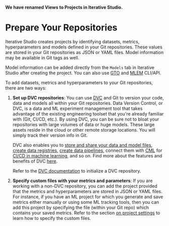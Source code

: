 <admon>

**We have renamed Views to Projects in Iterative Studio.**

</admon>

# Prepare Your Repositories

Iterative Studio creates projects by identifying datasets, metrics,
hyperparameters and models defined in your Git repositories. These values are
stored in your Git repositories as JSON or YAML files. Model information may be
available in Git tags as well.

Model information can be added directly from the `Models` tab in Iterative
Studio after creating the project. You can also use
[GTO](https://github.com/iterative/gto) and [MLEM](https://mlem.ai/) CLI/API.

To add datasets, metrics and hyperparameters to your Git repositories, there are
two ways:

1. **Set up DVC repositories**: You can use [DVC](https://dvc.org/) and Git to
   version your code, data and models all within your Git repositories. Data
   Version Control, or DVC, is a data and ML experiment management tool that
   takes advantage of the existing engineering toolset that you're already
   familiar with (Git, CI/CD, etc.). By using DVC, you can be sure not to bloat
   your repositories with large volumes of data or huge models. These large
   assets reside in the cloud or other remote storage locations. You will simply
   track their version info in Git.

   DVC also enables you to [store and share your data and model files], [create
   data registries], [create data pipelines], connect them with
   [CML](https://cml.dev) for [CI/CD in machine learning], and so on. Find more
   about the features and benefits of DVC [here](/doc/start).

   Refer to the [DVC documentation](https://dvc.org/doc) to initialize a DVC
   repository.

   [store and share your data and model files]:
     /doc/start/data-and-model-versioning#storing-and-sharing
   [create data registries]: /doc/use-cases/data-registry
   [create data pipelines]: /doc/start/data-pipelines
   [ci/cd in machine learning]: /doc/use-cases/ci-cd-for-machine-learning

2. **Specify custom files with your metrics and parameters**: If you are working
   with a non-DVC repository, you can add the project provided that the metrics
   and hyperparameters are stored in JSON or YAML files. For instance, if you
   have an ML project for which you generate and save metrics either manually or
   using some ML tracking tools, then you can add this project by specifying the
   file (within your Git repo) which contains your saved metrics. Refer to the
   section [on project settings] to learn how to specify the custom files.

[on project settings]:
  /doc/studio/user-guide/projects-and-experiments/configure-a-project#non-dvc-repositories
